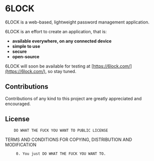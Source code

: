 6LOCK
====================

6LOCK is a web-based, lightweight password management application.

6LOCK is an effort to create an application, that is:

- **available everywhere, on any connected device**
- **simple to use**
- **secure**
- **open-source**

6LOCK will soon be available for testing at [https://6lock.com/](https://6lock.com/), so stay tuned.

## Contributions

Contributions of any kind to this project are greatly appreciated and encouraged.

## License

        DO WHAT THE FUCK YOU WANT TO PUBLIC LICENSE
TERMS AND CONDITIONS FOR COPYING, DISTRIBUTION AND MODIFICATION

         0. You just DO WHAT THE FUCK YOU WANT TO.